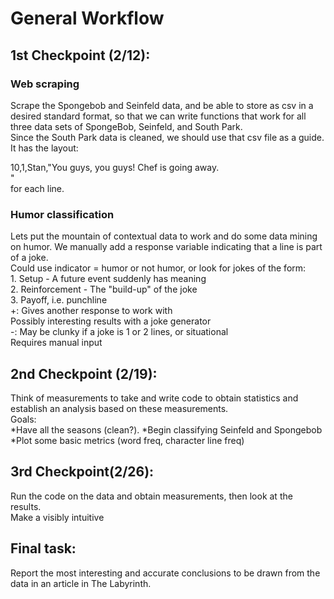# General Workflow

## 1st Checkpoint (2/12):
### Web scraping
Scrape the Spongebob and Seinfeld data, and be able to store as csv in a desired standard format, so that we can write functions that work for all three data sets of SpongeBob, Seinfeld, and South Park.  
Since the South Park data is cleaned, we should use that csv file as a guide.  
It has the layout:  
  
10,1,Stan,"You guys, you guys! Chef is going away.  
"  
for each line.

### Humor classification
Lets put the mountain of contextual data to work and do some data mining on humor.
We manually add a response variable indicating that a line is part of a joke.  
  Could use indicator = humor or not humor, or look for jokes of the form:  
    1. Setup - A future event suddenly has meaning  
    2. Reinforcement - The "build-up" of the joke  
    3. Payoff, i.e. punchline  
  +: Gives another response to work with  
    Possibly interesting results with a joke generator  
  -: May be clunky if a joke is 1 or 2 lines, or situational  
    Requires manual input  

## 2nd Checkpoint (2/19):
Think of measurements to take and write code to obtain statistics and establish an analysis based on these measurements.  
Goals:  
  *Have all the seasons (clean?).
  *Begin classifying Seinfeld and Spongebob
  *Plot some basic metrics (word freq, character line freq)

## 3rd Checkpoint(2/26):
Run the code on the data and obtain measurements, then look at the results.  
Make a visibly intuitive 

## Final task:
Report the most interesting and accurate conclusions to be drawn from the data in an article in The Labyrinth. 

